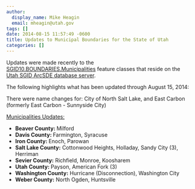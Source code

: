 ```yaml
---
author:
  display_name: Mike Heagin
  email: mheagin@utah.gov
tags: []
date: 2014-08-15 11:57:49 -0600
title: Updates to Municipal Boundaries for the State of Utah
categories: []
---
```

<p>Updates were made recently to the<br />
<a href="{% link data/boundaries/citycountystate/index.html %}">SGID10.BOUNDARIES.Municipalities</a> feature classes that reside on the<br />
<a href="{% link sgid/state-only/index.md %}">Utah SGID ArcSDE database server</a>.</p>
<p>The following highlights what has been updated through August 15, 2014:</p>
<p>There were name changes for: City of North Salt Lake, and East Carbon (formerly East Carbon - Sunnyside City)</p>
<p><span style="text-decoration: underline;">Municipalities Updates:</span></p>
<ul>
<li><strong>Beaver County: </strong> Milford </li>
<li><strong>Davis County: </strong> Farmington, Syracuse </li>
<li><strong>Iron County: </strong> Enoch, Parowan </li>
<li><strong>Salt Lake County:</strong> Cottonwood Heights, Holladay, Sandy City (3), Herriman </li>
<li><strong>Sevier County:</strong> Richfield, Monroe, Koosharem </li>
<li><strong>Utah County: </strong> Payson, American Fork (3)</li>
<li><strong>Washington County:</strong> Hurricane (Disconnection), Washington City </li>
<li><strong>Weber County:</strong> North Ogden, Huntsville </li>
</ul>
